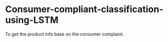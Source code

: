 # Consumer-compliant-classification-using-LSTM
To get the product info base on the consumer complaint.
